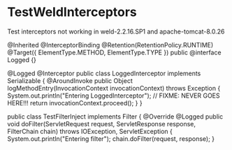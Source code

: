 # TestWeldInterceptors
Test interceptors not working in weld-2.2.16.SP1 and apache-tomcat-8.0.26

  @Inherited
  @InterceptorBinding
  @Retention(RetentionPolicy.RUNTIME)
  @Target({ ElementType.METHOD, ElementType.TYPE })
  public @interface Logged {}

@Logged
@Interceptor
public class LoggedInterceptor implements Serializable {
    @AroundInvoke
    public Object logMethodEntry(InvocationContext invocationContext) throws Exception {
        System.out.println("Entering LoggedInterceptor"); // FIXME: NEVER GOES HERE!!!
        return invocationContext.proceed();
    }
}

public class TestFilterInject implements Filter {
	@Override
	@Logged
	public void doFilter(ServletRequest request, ServletResponse response, FilterChain chain) throws IOException, ServletException {
		System.out.println("Entering filter");
		chain.doFilter(request, response);
	}
</code>
